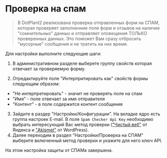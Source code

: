 # Проверка на спам

> В DotPlant2 реализована проверка отправленных форм на СПАМ, которая проверяет заполненние поля форм и отзывов на наличие "сомнительных" данных и отправляет оповещения ТОЛЬКО проверенных данных. Это поможет Вам сразу отбросить "мусорные" сообщения и не тратить на них время.

Для настройки выполните следующие шаги:

1. В административном разделе выберете группу свойств которая отвечает за проверяемую форму.

2. Отредактируйте поле "Интерпритировать как" свойств формы следующим образом:

- "Не интерпретировать" - значит не проверять поле на спам
- "Имя" - поле отвечает за имя отправителя
- "Контент" - в поле содержится контент сообщения

3. Зайдите в раздер "Настройки/Конфигурации". На вкладке ядро есть группа настроек E-mail. В поле `Spam Checker Api Key` необходимо выбрать интересующий Вас метод проверки (["Чистый веб"](https://tech.yandex.ru/cleanweb/) от Яндекса и ["Akismet"](https://akismet.com/) от WordPress).
4. Далее переходим в раздел "Настройки/Проверка на СПАМ" выберите включенный метод проверки и укажите для него ключ API.

На этом настройка защиты от СПАМа завершена.